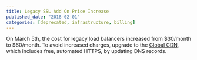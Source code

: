 ```yaml
---
title: Legacy SSL Add On Price Increase
published_date: "2018-02-01"
categories: [deprecated, infrastructure, billing]
---
```

On March 5th, the cost for legacy load balancers increased from $30/month to  $60/month. To avoid increased charges, upgrade to the [Global CDN](https://pantheon.io/global-cdn), which includes free, automated HTTPS,  by updating DNS records.
